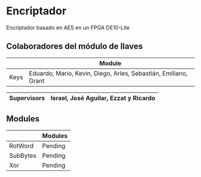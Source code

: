 # Encriptador
Encriptador basado en AES en un FPGA DE10-Lite

## Colaboradores del módulo de llaves
|               |                              Module                             |
|---------------|-----------------------------------------------------------------|
|     Keys      | Eduardo, Mario, Kevin, Diego, Arles, Sebastián, Emiliano, Grant |

| Supervisors  |                Israel, José Aguilar, Ezzat y Ricardo             |
|--------------|------------------------------------------------------------------|

## Modules
|               |    Modules    |
|---------------|---------------|
|    RotWord    |     Pending   |
|    SubBytes   |     Pending   |
|      Xor      |     Pending   |